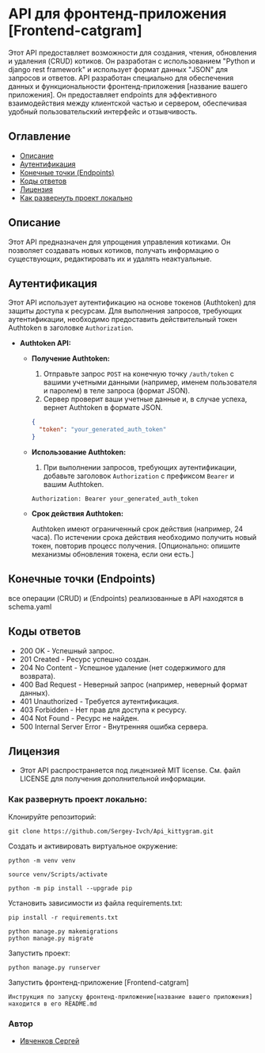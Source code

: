 # API для фронтенд-приложения [Frontend-catgram]

Этот API предоставляет возможности для создания, чтения, обновления и удаления (CRUD) котиков. Он разработан с использованием "Python и django rest framework" и использует формат данных "JSON" для запросов и ответов. API разработан специально для обеспечения данных и функциональности фронтенд-приложения [название вашего приложения]. Он предоставляет endpoints для эффективного взаимодействия между клиентской частью и сервером, обеспечивая удобный пользовательский интерфейс и отзывчивость.

## Оглавление

*   [Описание](#описание)
*   [Аутентификация](#аутентификация)
*   [Конечные точки (Endpoints)](#конечные-точки-endpoints)
*   [Коды ответов](#коды-ответов)
*   [Лицензия](#лицензия)
*   [Как развернуть проект локально](#Как-развернуть-проект-локально)

## Описание

Этот API предназначен для упрощения управления котиками. Он позволяет создавать новых котиков, получать информацию о существующих, редактировать их и удалять неактуальные.

## Аутентификация

Этот API использует аутентификацию на основе токенов (Authtoken) для защиты доступа к ресурсам.  Для выполнения запросов, требующих аутентификации, необходимо предоставить действительный токен Authtoken в заголовке `Authorization`.

*   **Authtoken API:**

    *   **Получение Authtoken:**

        1.  Отправьте запрос `POST` на конечную точку `/auth/token` с вашими учетными данными (например, именем пользователя и паролем) в теле запроса (формат JSON).
        2.  Сервер проверит ваши учетные данные и, в случае успеха, вернет Authtoken в формате JSON.

        ```json
        {
          "token": "your_generated_auth_token"
        }
        ```

    *   **Использование Authtoken:**

        1.  При выполнении запросов, требующих аутентификации, добавьте заголовок `Authorization` с префиксом `Bearer` и вашим Authtoken.

        ```
        Authorization: Bearer your_generated_auth_token
        ```

    *   **Срок действия Authtoken:**

        Authtoken имеют ограниченный срок действия (например, 24 часа).  По истечении срока действия необходимо получить новый токен, повторив процесс получения.  [Опционально: опишите механизмы обновления токена, если они есть.]


## Конечные точки (Endpoints)

все операции (CRUD) и (Endpoints) реализованные в API находятся в schema.yaml


## Коды ответов
*   200 OK - Успешный запрос.
*   201 Created - Ресурс успешно создан.
*   204 No Content - Успешное удаление (нет содержимого для возврата).
*   400 Bad Request - Неверный запрос (например, неверный формат данных).
*   401 Unauthorized - Требуется аутентификация.
*   403 Forbidden - Нет прав для доступа к ресурсу.
*   404 Not Found - Ресурс не найден.
*   500 Internal Server Error - Внутренняя ошибка сервера.


## Лицензия
*   Этот API распространяется под лицензией MIT license. См. файл LICENSE для получения дополнительной информации.


### Как развернуть проект локально:

Клонируйте репозиторий:

```
git clone https://github.com/Sergey-Ivch/Api_kittygram.git
```

Cоздать и активировать виртуальное окружение:

```
python -m venv venv
```

```
source venv/Scripts/activate
```

```
python -m pip install --upgrade pip
```

Установить зависимости из файла requirements.txt:

```
pip install -r requirements.txt
```

```
python manage.py makemigrations
python manage.py migrate
```

Запустить проект:
```
python manage.py runserver
```

Запустить фронтенд-приложение [Frontend-catgram]
```
Инструкция по запуску фронтенд-приложение[название вашего приложения] находится в его README.md
```


### Автор
- [Ивченков Сергей](https://github.com/Sergey-Ivch)
